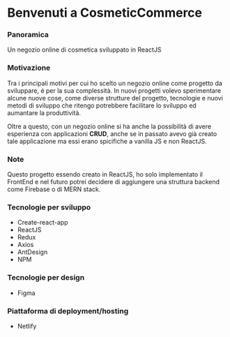 # Benvenuti a CosmeticCommerce

### Panoramica
Un negozio online di cosmetica sviluppato in ReactJS

### Motivazione
Tra i principali motivi per cui ho scelto un negozio online come progetto da sviluppare, é per la sua complessità. 
In nuovi progetti volevo sperimentare alcune nuove cose, come diverse strutture del progetto, tecnologie e nuovi metodi di sviluppo che ritengo 
potrebbere facilitare lo sviluppo ed aumantare la produttività.

Oltre a questo, con un negozio online si ha anche la possibilità di avere esperienza con applicazioni **CRUD**, 
anche se in passato avevo già creato tale applicazione ma essi erano spicifiche a vanilla JS e non ReactJS.

### Note
Questo progetto essendo creato in ReactJS, ho solo implementato il FrontEnd e nel futuro potrei decidere di aggiungere una struttura backend come Firebase o di MERN stack.

### Tecnologie per sviluppo
* Create-react-app
* ReactJS
* Redux
* Axios
* AntDesign
* NPM

### Tecnologie per design
* Figma

### Piattaforma di deployment/hosting
* Netlify
